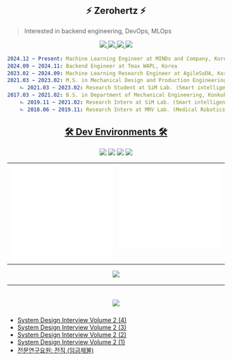 <h2 align="center">
    ⚡ Zerohertz ⚡
</h2>

> Interested in backend engineering, DevOps, MLOps

<p align="center">
    <a href="https://zerohertz.github.io/about/">
        <img src="https://img.shields.io/badge/About Me-800A0A?style=for-the-badge&logo=ReadMe&logoColor=white"/>
    </a>
    <a href="https://scholar.google.com/citations?user=TxiJyc0AAAAJ">
        <img src="https://img.shields.io/badge/Google Scholar-4285F4?style=for-the-badge&logo=googlescholar&logoColor=white"/>
    </a>
    <a href="mailto:ohg3417@gmail.com">
        <img src="https://img.shields.io/badge/Gmail-EA4335?style=for-the-badge&logo=Gmail&logoColor=white"/>
    </a>
    <img src="https://img.shields.io/endpoint.svg?url=https://api.zerohertz.xyz/v1/shields/jmy"/>
</p>

```yaml
2024.12 ~ Present: Machine Learning Engineer at MINDs and Company, Korea
2024.09 ~ 2024.11: Backend Engineer at Tmax WAPL, Korea
2023.02 ~ 2024.09: Machine Learning Research Engineer at AgileSoDA, Korea
2021.03 ~ 2023.02: M.S. in Mechanical Design and Production Engineering, Konkuk University, Korea
    ㄴ 2021.03 ~ 2023.02: Research Student at SiM Lab. (Smart intelligent Manufacturing system Laboratory)
2017.03 ~ 2021.02: B.S. in Department of Mechanical Engineering, Konkuk University, Korea
    ㄴ 2019.11 ~ 2021.02: Research Intern at SiM Lab. (Smart intelligent Manufacturing system Laboratory)
    ㄴ 2018.06 ~ 2019.11: Research Intern at MRV Lab. (Medical Robotics and Virtual Reality Laboratory)
```

<h2 align="center">
    <a href="https://github.com/stars/Zerohertz/lists/00-dev-environments">
        🛠️ Dev Environments 🛠️
    </a>
</h2>

<div align="center">
<a href="https://github.com/Zerohertz/dotfiles/blob/main/macos"><img src="https://img.shields.io/badge/MacOS-000?style=for-the-badge&logo=apple" /></a>
<a href="https://github.com/Zerohertz/dotfiles/blob/main/.config/kitty/kitty.conf"><img src="https://img.shields.io/badge/Kitty-000?style=for-the-badge&logo=gnometerminal" /></a>
<a href="https://github.com/Zerohertz/dotfiles/blob/main/.zshrc"><img src="https://img.shields.io/badge/Zsh-000?style=for-the-badge&logo=zsh" /></a>
<a href="https://github.com/Zerohertz/nvim"><img src="https://img.shields.io/badge/Neovim-000?style=for-the-badge&logo=neovim" /></a>
</div>

<div align="center">
  <table>
    <tr>
      <td width="50%" valign="top">
        <img src="props/metrics.base.svg" alt="base" width="100%">
        <img src="props/metrics.plugin.habits.facts.svg" alt="isocalendar" width="100%">
      </td>
      <td width="50%" valign="top">
        <img src="props/metrics.plugin.achievements.compact.svg" alt="achievements" width="100%">
        <img src="props/metrics.plugin.isocalendar.fullyear.svg" alt="isocalendar" width="100%">
      </td>
    </tr>
  </table>
</div>

<p align="center">
  <img src="https://hits.seeyoufarm.com/api/count/incr/badge.svg?url=https%3A%2F%2Fgithub.com%2FZerohertz&count_bg=%23800a0a&title_bg=%23f00a0a&icon=&icon_color=%23E7E7E7&title=hits&edge_flat=false"/>
</p>

---

<h2 align="center">
    <a href="https://zerohertz.github.io/">
        <img src="https://img.shields.io/badge/Zerohertz's%20Blog-800a0a?style=for-the-badge&logo=github&logoColor=white"/>
    </a>
</h2>

<!-- BLOG-POST-LIST:START -->
- [System Design Interview Volume 2 &lpar;4&rpar;](https://zerohertz.github.io/system-design-interview-volume-2-4/)
- [System Design Interview Volume 2 &lpar;3&rpar;](https://zerohertz.github.io/system-design-interview-volume-2-3/)
- [System Design Interview Volume 2 &lpar;2&rpar;](https://zerohertz.github.io/system-design-interview-volume-2-2/)
- [System Design Interview Volume 2 &lpar;1&rpar;](https://zerohertz.github.io/system-design-interview-volume-2-1/)
- [전문연구요원: 전직 &lpar;임금체불&rpar;](https://zerohertz.github.io/technical-research-personnel-no-pay/)
<!-- BLOG-POST-LIST:END -->
